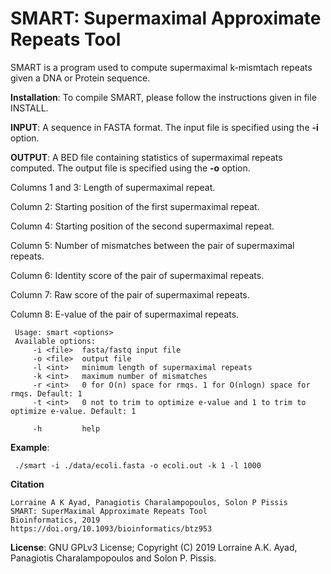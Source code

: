 SMART: Supermaximal Approximate Repeats Tool
===

SMART is a program used to compute supermaximal k-mismtach repeats given a DNA or Protein sequence.

<b>Installation</b>: To compile SMART, please follow the instructions given in file INSTALL.

<b>INPUT</b>: A sequence in FASTA format. The input file is specified using the <b>-i</b> option.

<b>OUTPUT</b>: A BED file containing statistics of supermaximal repeats computed. The output file is specified using the <b>-o</b> option.

Columns 1 and 3: Length of supermaximal repeat. 

Column 2: Starting position of the first supermaximal repeat.

Column 4: Starting position of the second supermaximal repeat.

Column 5: Number of mismatches between the pair of supermaximal repeats.

Column 6: Identity score of the pair of supermaximal repeats.

Column 7: Raw score of the pair of supermaximal repeats.

Column 8: E-value of the pair of supermaximal repeats.

```
 Usage: smart <options>
 Available options:
	 -i <file>  fasta/fastq input file
	 -o <file>  output file
	 -l <int>   minimum length of supermaximal repeats
	 -k <int>   maximum number of mismatches
	 -r <int>   0 for O(n) space for rmqs. 1 for O(nlogn) space for rmqs. Default: 1
	 -t <int>   0 not to trim to optimize e-value and 1 to trim to optimize e-value. Default: 1

	 -h         help
```
<b>Example</b>:

```
 ./smart -i ./data/ecoli.fasta -o ecoli.out -k 1 -l 1000
```
<b>Citation</b>
```
Lorraine A K Ayad, Panagiotis Charalampopoulos, Solon P Pissis
SMART: SuperMaximal Approximate Repeats Tool
Bioinformatics, 2019
https://doi.org/10.1093/bioinformatics/btz953
```
<b>License</b>: GNU GPLv3 License; Copyright (C) 2019 Lorraine A.K. Ayad, Panagiotis Charalampopoulos and Solon P. Pissis.
